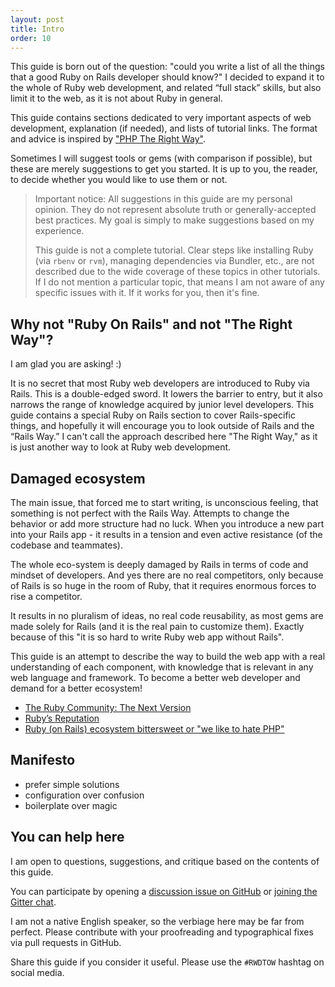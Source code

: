 ```yaml
---
layout: post
title: Intro
order: 10
---
```


This guide is born out of the question: "could you write a list of all the things that a good Ruby on Rails developer should know?" I decided to expand it to the whole of Ruby web development, and related “full stack” skills, but also limit it to the web, as it is not about Ruby in general.

This guide contains sections dedicated to very important aspects of web development, explanation (if needed), and lists of tutorial links. The format and advice is inspired by ["PHP The Right Way"](http://www.phptherightway.com/).

Sometimes I will suggest tools or gems (with comparison if possible), but these are merely suggestions to get you started. It is up to you, the reader, to decide whether you would like to use them or not.

> Important notice: All suggestions in this guide are my personal opinion. They do not represent absolute truth or generally-accepted best practices. My goal is simply to make suggestions based on my experience.
>
> This guide is not a complete tutorial. Clear steps like installing Ruby (via `rbenv` or `rvm`), managing dependencies via Bundler, etc., are not described due to the wide coverage of these topics in other tutorials. If I do not mention a particular topic, that means I am not aware of any specific issues with it. If it works for you, then it's fine.

## Why not "Ruby On Rails" and not "The Right Way"?

I am glad you are asking! :)

It is no secret that most Ruby web developers are introduced to Ruby via Rails. This is a double-edged sword. It lowers the barrier to entry, but it also narrows the range of knowledge acquired by junior level developers. This guide contains a special Ruby on Rails section to cover Rails-specific things, and hopefully it will encourage you to look outside of Rails and the “Rails Way.” I can't call the approach described here "The Right Way," as it is just another way to look at Ruby web development.

## Damaged ecosystem

The main issue, that forced me to start writing, is unconscious feeling, that something is not perfect with the Rails Way. Attempts to change the behavior or add more structure had no luck. When you introduce a new part into your Rails app - it results in a tension and even active resistance (of the codebase and teammates).

The whole eco-system is deeply damaged by Rails in terms of code and mindset of developers. And yes there are no real competitors, only because of Rails is so huge in the room of Ruby, that it requires enormous  forces to rise a competitor.

It results in no pluralism of ideas, no real code reusability, as most gems are made solely for Rails (and it is the real pain to customize them). Exactly because of this "it is so hard to write Ruby web app without Rails".

This guide is an attempt to describe the way to build the web app with a real understanding of each component, with knowledge that is relevant in any web language and framework. To become a better web developer and demand for a better ecosystem!

* [The Ruby Community: The Next Version](http://hawkins.io/2015/05/the-ruby-community-the-next-version/)
* [Ruby’s Reputation](http://www.alanbradburne.com/Rubys-reputation/)
* [Ruby (on Rails) ecosystem bittersweet or "we like to hate PHP"](http://stdout.in/en/post/ruby-ecosystem-bittersweet-or-we-like-to-hate-php)

## Manifesto

* prefer simple solutions
* configuration over confusion
* boilerplate over magic

## You can help here

I am open to questions, suggestions, and critique based on the contents of this guide.

You can participate by opening a [discussion issue on GitHub](https://github.com/iJackUA/rwdtow/issues/new) or [joining the Gitter chat](https://gitter.im/iJackUA/rwdtow).

I am not a native English speaker, so the verbiage here may be far from perfect. Please contribute with your proofreading and typographical fixes via pull requests in GitHub.

Share this guide if you consider it useful. Please use the `#RWDTOW` hashtag on social media.

